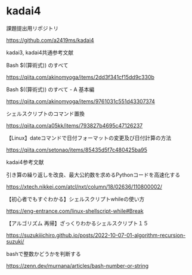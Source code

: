# kadai4
課題提出用リポジトリ

https://github.com/a2419ms/kadai4

kadai3, kadai4共通参考文献

Bash $((算術式)) のすべて

https://qiita.com/akinomyoga/items/2dd3f341cf15dd9c330b

Bash $((算術式)) のすべて - A 基本編

https://qiita.com/akinomyoga/items/9761031c551d43307374

シェルスクリプトのコマンド置換

https://qiita.com/a05kk/items/793827b4695c47126237

【Linux】dateコマンドで日付フォーマットの変更及び日付計算の方法

https://qiita.com/setonao/items/85435d5f7c480425ba95



kadai4参考文献

引き算の繰り返しを改良、最大公約数を求めるPythonコードを高速化する

https://xtech.nikkei.com/atcl/nxt/column/18/02636/110800002/

【初心者でもすぐわかる】シェルスクリプトwhileの使い方

https://eng-entrance.com/linux-shellscript-while#Break

【アルゴリズム 再帰】ざっくりわかるシェルスクリプト１５

https://suzukiiichiro.github.io/posts/2022-10-07-01-algorithm-recursion-suzuki/

bashで整数かどうかを判断する

https://zenn.dev/murnana/articles/bash-number-or-string
